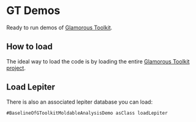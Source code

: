 # GT Demos
Ready to run demos of [Glamorous Toolkit](https://github.com/feenkcom/gtoolkit).

## How to load

The ideal way to load the code is by loading the entire [Glamorous Toolkit project](https://github.com/feenkcom/gtoolkit).## Load Lepiter				There is also an associated lepiter database you can load:```#BaselineOfGToolkitMoldableAnalysisDemo asClass loadLepiter```